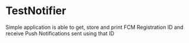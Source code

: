 # TestNotifier
Simple application is able to get, store and print FCM Registration ID and receive Push Notifications sent using that ID 
